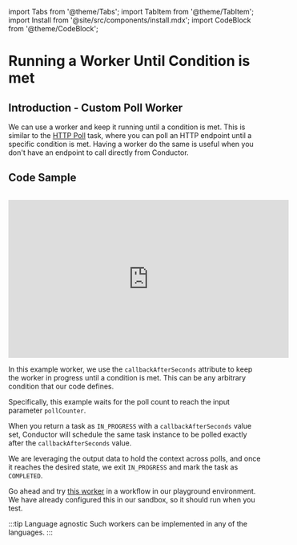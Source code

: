 import Tabs from '@theme/Tabs';
import TabItem from '@theme/TabItem';
import Install from '@site/src/components/install.mdx';
import CodeBlock from '@theme/CodeBlock';

# Running a Worker Until Condition is met

## Introduction - Custom Poll Worker

We can use a worker and keep it running until a condition is met. This is similar to the [HTTP Poll](/content/reference-docs/system-tasks/http-poll) task, where
you can poll an HTTP endpoint until a specific condition is met. Having a worker do the same is useful
when you don't have an endpoint to call directly from Conductor.

## Code Sample


```java dynamic https://github.com/conductor-sdk/orkes-java-springboot2-example/blob/main/src/main/java/io/orkes/example/banking/workers/PollUntilConditionMeetsWorker.java section=1 ../workers/PollUntilConditionMeetsWorker.java
```

<center><iframe width="560" height="315" src="https://www.youtube.com/embed/nI8IcSpzBLQ" title="YouTube video player" frameborder="0" allow="accelerometer; autoplay; clipboard-write; encrypted-media; gyroscope; picture-in-picture; web-share" allowfullscreen></iframe></center>

In this example worker, we use the `callbackAfterSeconds` attribute to keep the worker in progress
until a condition is met. This can be any arbitrary condition that our code defines.

Specifically, this example waits for the poll count to reach the input parameter `pollCounter`.

When you return a task as `IN_PROGRESS` with a `callbackAfterSeconds` value set, Conductor
will schedule the same task instance to be polled exactly after the `callbackAfterSeconds` value.

We are leveraging the output data to hold the context across polls, and once it reaches the desired state, we exit `IN_PROGRESS`
and mark the task as `COMPLETED`.

Go ahead and try [this worker](https://play.orkes.io/workflowDef/poll-until-condition-workflow) in a workflow in our playground environment. We have already configured this in our sandbox, so it should run when you test.

:::tip Language agnostic
Such workers can be implemented in any of the languages.
:::